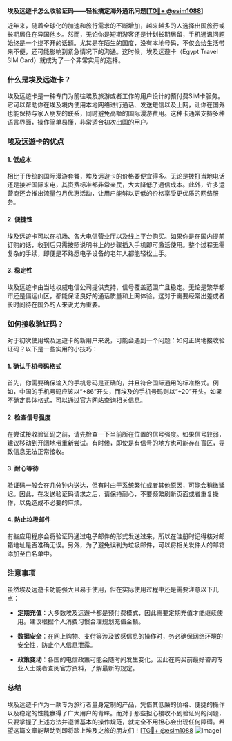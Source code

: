 **埃及远遊卡怎么收验证码——轻松搞定海外通讯问题[[TG💪+ @esim1088](https://t.me/s/esim1088)]**

近年来，随着全球化的加速和旅行需求的不断增加，越来越多的人选择出国旅行或长期居住在异国他乡。然而，无论你是短期游客还是计划长期居留，手机通讯问题始终是一个绕不开的话题。尤其是在陌生的国度，没有本地号码，不仅会给生活带来不便，还可能影响到紧急情况下的沟通。这时候，埃及远遊卡（Egypt Travel SIM Card）就成为了一个非常实用的选择。

### 什么是埃及远遊卡？

埃及远遊卡是一种专门为前往埃及旅游或者工作的用户设计的预付费SIM卡服务。它可以帮助你在埃及境内使用本地网络进行通话、发送短信以及上网，让你在国外也能保持与家人朋友的联系，同时避免高额的国际漫游费用。这种卡通常支持多种语言界面，操作简单易懂，非常适合初次出国的用户。

### 埃及远遊卡的优点

#### 1. **低成本**
相比于传统的国际漫游套餐，埃及远遊卡的价格要便宜得多。无论是拨打当地电话还是接听国际来电，其资费标准都非常亲民，大大降低了通信成本。此外，许多运营商还会推出流量包月优惠活动，让用户能够以更低的价格享受更优质的网络服务。

#### 2. **便捷性**
埃及远遊卡可以在机场、各大电信营业厅以及线上平台购买。如果你是在国内提前订购的话，收到后只需按照说明书上的步骤插入手机即可激活使用。整个过程无需复杂的手续，即便是不熟悉电子设备的老年人都能轻松上手。

#### 3. **稳定性**
埃及远遊卡由当地权威电信公司提供支持，信号覆盖范围广且稳定。无论是繁华都市还是偏远山区，都能保证良好的通话质量和上网体验。这对于需要经常出差或者长时间待在国外的人来说尤为重要。

### 如何接收验证码？

对于初次使用埃及远遊卡的新用户来说，可能会遇到一个问题：如何正确地接收验证码？以下是一些实用的小技巧：

#### 1. 确认手机号码格式
首先，你需要确保输入的手机号码是正确的，并且符合国际通用的标准格式。例如，中国的手机号码应该以“+86”开头，而埃及的手机号码则以“+20”开头。如果不确定具体格式，可以通过官方网站查询相关信息。

#### 2. 检查信号强度
在尝试接收验证码之前，请先检查一下当前所在位置的信号强度。如果信号较弱，建议移动到开阔地带重新尝试。有时候，即使是有信号的地方也可能存在盲区，导致信息无法正常接收。

#### 3. 耐心等待
验证码一般会在几分钟内送达，但有时由于系统繁忙或者其他原因，可能会稍微延迟。因此，在发送验证码请求之后，请保持耐心，不要频繁刷新页面或者重复操作，以免造成不必要的麻烦。

#### 4. 防止垃圾邮件
有些应用程序会将验证码通过电子邮件的形式发送过来，所以在注册时记得核对邮箱地址是否准确无误。另外，为了避免误判为垃圾邮件，可以将相关发件人的邮箱添加至白名单中。

### 注意事项

虽然埃及远遊卡功能强大且易于使用，但在实际使用过程中还是需要注意以下几点：

- **定期充值**：大多数埃及远遊卡都是预付费模式，因此需要定期充值才能继续使用。建议根据个人消费习惯合理规划充值金额。
  
- **数据安全**：在网上购物、支付等涉及敏感信息的操作时，务必确保网络环境的安全性，防止个人信息泄露。

- **政策变动**：各国的电信政策可能会随时间发生变化，因此在购买前最好咨询专业人士或者查阅官方资料，了解最新的规定。

### 总结

埃及远遊卡作为一款专为旅行者量身定制的产品，凭借其低廉的价格、便捷的操作以及稳定的性能赢得了广大用户的青睐。而对于那些担心接收不到验证码的问题，只要掌握了上述方法并遵循基本的操作规范，就完全不用担心会出现任何障碍。希望这篇文章能帮助到即将踏上埃及之旅的朋友们！[[TG💪+ @esim1088](https://t.me/s/esim1088) ![Image](https://i.postimg.cc/4NQfJmqS/Snipaste-2025-05-13-00-14-12.png)]